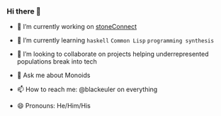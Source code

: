 ### Hi there 👋

<!--
**blackeuler/blackeuler** is a ✨ _special_ ✨ repository because its `README.md` (this file) appears on your GitHub profile.

Here are some ideas to get you started:

- 🔭 I’m currently working on ...
- 🌱 I’m currently learning ...
- 👯 I’m looking to collaborate on ...
- 🤔 I’m looking for help with ...
- 💬 Ask me about ...
- 📫 How to reach me: ...
- 😄 Pronouns: ...
- ⚡ Fun fact: ...
-->
- 🔭 I’m currently working on [stoneConnect](https://github.com/blackeuler/stoneConnect)
- 🌱 I’m currently learning `haskell` `Common Lisp` `programming synthesis`
- 👯 I’m looking to collaborate on projects helping underrepresented populations break into tech

- 💬 Ask me about Monoids
- 📫 How to reach me: @blackeuler on everything
- 😄 Pronouns: He/Him/His
